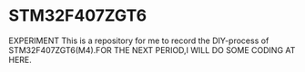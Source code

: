 # STM32F407ZGT6
EXPERIMENT
This is a repository for me to record the DIY-process of STM32F407ZGT6(M4).FOR THE NEXT PERIOD,I WILL DO SOME CODING AT HERE.
